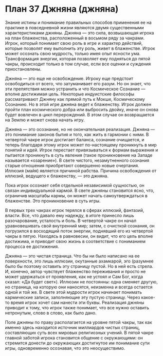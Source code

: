 # План 37 Джняна (джняна)

Знание истины и понимание правильных способов применения ее на практике в повседневной жизни являются двумя существенными характеристиками джняны. Джняна — это сила, возвышающая игрока на план блаженства, расположенный в восьмом ряду за чакрами. Игрок, который понимает свою роль в игре и характер действий, которые позволят ему выполнить эту роль, живет в блаженстве. Игрок может осознать свою мудрость, только имея опыт ясности ума. Трансформация энергии, которая позволяет ему подняться до пятой чакры, происходит только в том случае, если все оценки и суждения приостановлены.

Джняна — это еще не освобождение. Игроку еще предстоит освободиться от всего, что затуманивает его разум. Но он знает, что эти препятствия можно устранить и что Космическое Сознание — вполне достижимая цель. Некоторые индуистские философы рассматривают Джняну как прямой путь к Мокше, Космическому Сознанию. Но в этой игре джняна ведет к блаженству. Игрок должен пройти план космического добра или выбросить двойку, иначе он снова будет вовлечен в цикл перерождений. В этом случае он возвращается на Землю и может снова начать игру.

Джняна — это осознание, но не окончательная реализация. Джняна — это понимание законов бытия и того, как жить в гармонии с ними. В четвертой чакре игрок достигает баланса, сознание очищается, и теперь благодаря этому игрок может по-настоящему проникнуть в мир понятий и идей. Игрок перестает привязываться к формам выражения и пытается проникнуть в суть явления (такое проникновение на Западе называется «озарение»). В свете чистого, незамутненного сознания старые отношения приобретают совершенно новые очертания. Иллюзия (майя) является причиной рабства. Причина освобождения от иллюзий, ведущего к блаженству, — это джняна.

Пока игрок осознает себя отдельной независимой сущностью, он связан индивидуальной кармой. В свете джняны становится ясно, что, ограничив масштабы кармы, он может начать самоутверждаться в блаженстве. Это проникновение в суть игры.

В первых трех чакрах игрок терялся в сферах иллюзий, фантазий, власти. Все, что давало ему надежду, в итоге принесло лишь разочарование, усталость и боль. В четвертой чакре он начал уравновешивать свой внутренний мир; затем, с очисткой сознания, он погрузился в восходящий поток энергии, поднявший его из четвертой чакры в пятую. Находясь в равновесии, он видит, что его цель вполне достижима, и приводит свою жизнь в соответствие с пониманием процесса ее достижения.

Джняна — это чистая страница. Что бы ни было написано на ее поверхности, это лишь иллюзии, окутанные ахамкарой, эго (разумнее было бы поэтому оставить эту страницу пустой. Но в ней есть стрела. И, конечно, автор чувствует блаженство переживания и просто не может удержаться от проявления, как не устоял и Сам Бог, когда сказал: «Да будет свет»). Иллюзии не постоянны: одна сменяет другую, но страница, на которую они наносятся, неизменна и всегда остается одной и той же. В свете этой мудрости игрок начинает понимать кармические записи, заполняющие эту пустую страницу. Через какое-то время игрок хочет сам нанести эти буквы. Реализация джняны приводит к тому, что игрок также понимает, что все нужно оставить нетронутым, слово в слово, как было дано.

Поле джняны по праву располагается на уровне пятой чакры, так как именно здесь находится источник миллиардов чистых страниц, составляющих суть всех мировых религиозных учений. В пятой чакре главной заботой игрока становится общение с окружающими: он стремится донести до окружающих достигнутое им понимание сути игры, одновременно осознавая, что это неосуществимо.
